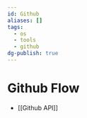```yaml
---
id: Github
aliases: []
tags:
  - os
  - tools
  - github
dg-publish: true
---
```

# Github Flow

- [[Github API]]

